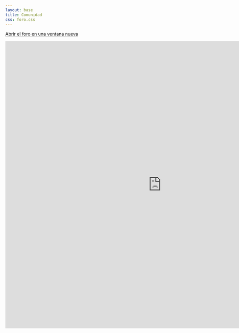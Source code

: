 ```yaml
---
layout: base
title: Comunidad
css: foro.css
---
```



<script>
  anterior_alto = -100;
  anterior_url = "...";

  /*
   * Cambia el tamaño del contenedor de iframe.
   */
  function redimensionar_iframe_desde_respuesta(elementos, url) {
    var tamano = elementos.split(',');
    var contenedor = document.getElementById('contenedor-iframe');
    

    if (tamano[0] != anterior_alto) {
        anterior_alto = tamano[0];
        //console.log("Cambió el tamaño del iframe, redimensionando contenedor ...");
        contenedor.style.width = tamano[1] + 'px';
        contenedor.style.height = tamano[0] + 'px';
        iframe.style.height = "100%";
    }

    if (anterior_url != url) {
        //console.log("Cambio la URL, se solicita redimensionar...");
        iframe.style.height = "600px"; // tamano minimo...
        anterior_url = url;
        anterior_alto = 1;
        iframe.contentWindow.postMessage('sizing?', 'http://foro-pilasengine.com.ar');
    }
    window.contenedor = contenedor;
  }

  /* 
   * Procesa el cambio de tamaño del iframe.
   */
  handleSizingResponse = function(e) {

    if (e.origin == 'http://foro-pilasengine.com.ar') {
      var action = e.data.split(':')[0];
      var url = 'http:' + e.data.split(':')[3];

      if (action == 'sizing') {
        redimensionar_iframe_desde_respuesta(e.data.split(':')[1], url);
      }
    }
}


function sincronizar_tamano_iframe() {
  /* console.log("sincronizando..."); */
    iframe = document.getElementById('ifrm');
    iframe.contentWindow.postMessage('sizing?', 'http://foro-pilasengine.com.ar');
    return true;
}

window.onload = function() {
    window.addEventListener('message', handleSizingResponse, false);
    sincronizar_tamano_iframe();
    setInterval(sincronizar_tamano_iframe, 1000);
}
</script>


<a href='http://foro-pilasengine.com.ar/' target="_blank">Abrir el foro en una ventana nueva</a>

<div id='contenedor-iframe' style="width: 886px;">
    <iframe id="ifrm" src="http://foro-pilasengine.com.ar" width='110%' height="900px" frameborder="0">&nbsp;</iframe>
</div>

